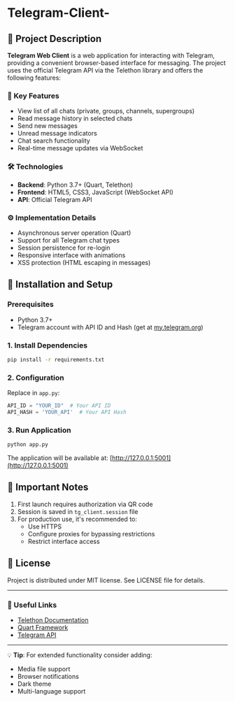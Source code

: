 # Telegram-Client-

## 📝 Project Description

**Telegram Web Client** is a web application for interacting with Telegram, providing a convenient browser-based interface for messaging. The project uses the official Telegram API via the Telethon library and offers the following features:

### 🌟 Key Features
- View list of all chats (private, groups, channels, supergroups)
- Read message history in selected chats
- Send new messages
- Unread message indicators
- Chat search functionality
- Real-time message updates via WebSocket

### 🛠 Technologies
- **Backend**: Python 3.7+ (Quart, Telethon)
- **Frontend**: HTML5, CSS3, JavaScript (WebSocket API)
- **API**: Official Telegram API

### ⚙️ Implementation Details
- Asynchronous server operation (Quart)
- Support for all Telegram chat types
- Session persistence for re-login
- Responsive interface with animations
- XSS protection (HTML escaping in messages)

## 🚀 Installation and Setup

### Prerequisites
- Python 3.7+
- Telegram account with API ID and Hash (get at [my.telegram.org](https://my.telegram.org))

### 1. Install Dependencies
```bash
pip install -r requirements.txt
```

### 2. Configuration
Replace in `app.py`:
```python
API_ID = "YOUR_ID"  # Your API ID
API_HASH = 'YOUR_API'  # Your API Hash
```

### 3. Run Application
```bash
python app.py
```

The application will be available at: [http://127.0.0.1:5001](http://127.0.0.1:5001)

## 📌 Important Notes
1. First launch requires authorization via QR code
2. Session is saved in `tg_client.session` file
3. For production use, it's recommended to:
   - Use HTTPS
   - Configure proxies for bypassing restrictions
   - Restrict interface access

## 📜 License
Project is distributed under MIT license. See LICENSE file for details.

---

### 🔗 Useful Links
- [Telethon Documentation](https://docs.telethon.dev/)
- [Quart Framework](https://pgjones.gitlab.io/quart/)
- [Telegram API](https://core.telegram.org/api)

---

💡 **Tip**: For extended functionality consider adding:
- Media file support
- Browser notifications
- Dark theme
- Multi-language support
